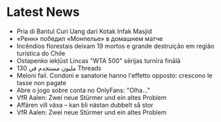 # Latest News
-  Pria di Bantul Curi Uang dari Kotak Infak Masjid
-  «Ренн» победил «Монпелье» в домашнем матче
-  Incêndios florestais deixam 19 mortos e grande destruição em região turística do Chile
-  Ostapenko iekļūst Lincas "WTA 500" sērijas turnīra finālā
-  130 مليون مستخدم في Threads
-  Meloni fail. Condoni e sanatorie hanno l'effetto opposto: crescono le tasse non pagate
-  Abre o jogo sobre conta no OnlyFans: "Olha..."
-  VfR Aalen: Zwei neue Stürmer und ein altes Problem
-  Affären vill växa – kan bli nästan dubbelt så stor
-  VfR Aalen: Zwei neue Stürmer und ein altes Problem

